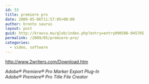 ```yaml
---
id: 53
title: premiere pro
date: 2009-05-06T11:57:05+00:00
author: bronto saurus
layout: post
guid: http://kravca.mu/glob/index.php?entry=entry090506-045705
permalink: /2009/05/premiere-pro/
categories:
  - video, software
---
```

<a href="http://www.2writers.com/Download.htm" target="_blank" >http://www.2writers.com/Download.htm</a>

_Adobe® Premiere® Pro Marker Export Plug-In  
Adobe® Premiere® Pro Title File Creator_